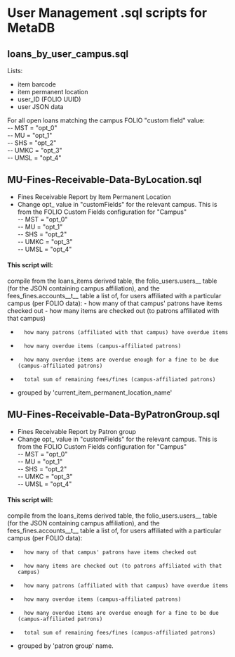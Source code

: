 # User Management .sql scripts for MetaDB

## loans_by_user_campus.sql
Lists:
- item barcode
- item permanent location
- user_ID (FOLIO UUID)
- user JSON data

For all open loans matching the campus FOLIO "custom field" value:  
	-- MST = "opt_0"  
	-- MU = "opt_1"  
	-- SHS = "opt_2"  
	-- UMKC = "opt_3"  
	-- UMSL = "opt_4"

## MU-Fines-Receivable-Data-ByLocation.sql
- Fines Receivable Report by Item Permanent Location
- Change opt_ value in "customFields" for the relevant campus. This is from the FOLIO Custom Fields configuration for "Campus"  
	-- MST = "opt_0"  
	-- MU = "opt_1"  
	-- SHS = "opt_2"  
	-- UMKC = "opt_3"  
	-- UMSL = "opt_4"
#### This script will:
compile from the loans_items derived table, the folio_users.users__ table (for the JSON containing campus affiliation), and
	the fees_fines.accounts__t__ table a list of, for users affiliated with a particular campus (per FOLIO data):
		- how many of that campus' patrons have items checked out
		- how many items are checked out (to patrons affiliated with that campus)
-		how many patrons (affiliated with that campus) have overdue items
-		how many overdue items (campus-affiliated patrons)
-		how many overdue items are overdue enough for a fine to be due (campus-affiliated patrons)
-		total sum of remaining fees/fines (campus-affiliated patrons)
-	grouped by 'current_item_permanent_location_name'

## MU-Fines-Receivable-Data-ByPatronGroup.sql
- Fines Receivable Report by Patron group
- Change opt_ value in "customFields" for the relevant campus. This is from the FOLIO Custom Fields configuration for "Campus"  
	-- MST = "opt_0"  
	-- MU = "opt_1"  
	-- SHS = "opt_2"  
	-- UMKC = "opt_3"  
	-- UMSL = "opt_4"
#### This script will:
compile from the loans_items derived table, the folio_users.users__ table (for the JSON containing campus affiliation), and
the fees_fines.accounts__t__ table a list of, for users affiliated with a particular campus (per FOLIO data):
-		how many of that campus' patrons have items checked out
-		how many items are checked out (to patrons affiliated with that campus)
-		how many patrons (affiliated with that campus) have overdue items
-		how many overdue items (campus-affiliated patrons)
-		how many overdue items are overdue enough for a fine to be due (campus-affiliated patrons)
-		total sum of remaining fees/fines (campus-affiliated patrons)
-	grouped by 'patron group' name.
